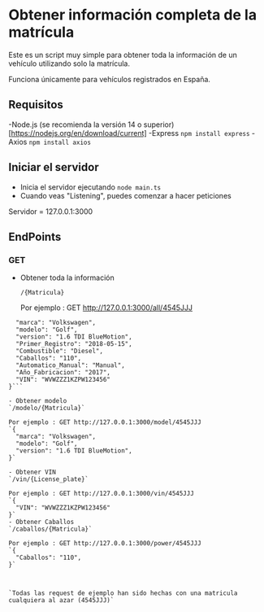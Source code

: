 # Obtener información completa de la matrícula
Este es un script muy simple para obtener toda la información de un vehículo utilizando solo la matrícula.

Funciona únicamente para vehículos registrados en España.


## Requisitos
-Node.js (se recomienda la versión 14 o superior) [https://nodejs.org/en/download/current]
-Express `npm install express`
-Axios `npm install axios`

## Iniciar el servidor
- Inicia el servidor ejecutando `node main.ts`
- Cuando veas "Listening", puedes comenzar a hacer peticiones

Servidor = 127.0.0.1:3000
## EndPoints

### GET

- Obtener toda la información

  `/{Matricula}`

  Por ejemplo : GET http://127.0.0.1:3000/all/4545JJJ
```json{
  "marca": "Volkswagen",
  "modelo": "Golf",
  "version": "1.6 TDI BlueMotion",
  "Primer_Registro": "2018-05-15",
  "Combustible": "Diesel",
  "Caballos": "110",
  "Automatico_Manual": "Manual",
  "Año_Fabricacion": "2017",
  "VIN": "WVWZZZ1KZPW123456" 
}```

- Obtener modelo
`/modelo/{Matricula}`

Por ejemplo : GET http://127.0.0.1:3000/model/4545JJJ
`{
  "marca": "Volkswagen",
  "modelo": "Golf",
  "version": "1.6 TDI BlueMotion",
}`

- Obtener VIN
`/vin/{License_plate}`

Por ejemplo : GET http://127.0.0.1:3000/vin/4545JJJ
`{
  "VIN": "WVWZZZ1KZPW123456"
}`
- Obtener Caballos
`/caballos/{Matricula}`

Por ejemplo : GET http://127.0.0.1:3000/power/4545JJJ
`{
  "Caballos": "110",
}`



`Todas las request de ejemplo han sido hechas con una matricula cualquiera al azar (4545JJJ)`
